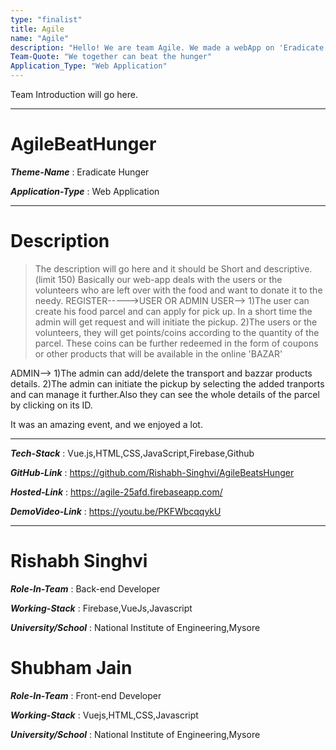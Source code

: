 ```yaml
---
type: "finalist"                   
title: Agile
name: "Agile"
description: "Hello! We are team Agile. We made a webApp on 'Eradicate Hunger'.Our webApp name is AgileBeatHunger"
Team-Quote: "We together can beat the hunger"
Application_Type: "Web Application"
---
```


Team Introduction will go here.

---

# AgileBeatHunger

_**Theme-Name**_ : Eradicate Hunger

_**Application-Type**_ : Web Application

---

# Description

> The description will go here and it should be Short and descriptive. (limit 150)
Basically our web-app deals with the users or the volunteers who are left over with the food and want to donate it to the needy.
REGISTER----->USER OR ADMIN 
USER-->
1)The user can create his food parcel and can apply for pick up. In a short time the admin will get request and will initiate the pickup.
2)The users or the volunteers, they will get points/coins according to the quantity of the parcel. These coins can be further redeemed in the form of coupons or other products that will be available in the online 'BAZAR'

ADMIN-->
1)The admin can add/delete the transport and bazzar products details.
2)The admin can initiate the pickup by selecting the added tranports and can manage it further.Also they can see the whole details of the parcel by clicking on its ID.

It was an amazing event, and we enjoyed a lot.

---

_**Tech-Stack**_  :  Vue.js,HTML,CSS,JavaScript,Firebase,Github

_**GitHub-Link**_ :  https://github.com/Rishabh-Singhvi/AgileBeatsHunger

_**Hosted-Link**_ :  https://agile-25afd.firebaseapp.com/ 

_**DemoVideo-Link**_ : https://youtu.be/PKFWbcqqykU

---


# Rishabh Singhvi

_**Role-In-Team**_  : Back-end Developer

_**Working-Stack**_ : Firebase,VueJs,Javascript

_**University/School**_ : National Institute of Engineering,Mysore


# Shubham Jain

_**Role-In-Team**_  : Front-end Developer

_**Working-Stack**_ : Vuejs,HTML,CSS,Javascript

_**University/School**_ : National Institute of Engineering,Mysore
